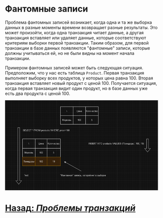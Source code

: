 # Фантомные записи

Проблема фантомных записей возникает, когда одна и та же выборка данных в разные моменты времени возвращает разные
результаты. Это может произойти, когда одна транзакция читает данные, а другая транзакция вставляет или удаляет данные,
которые соответствуют критериям выборки первой транзакции. Таким образом, для первой транзакции в базе данных появляются
"фантомные" записи, которые должны учитываться ей, но не были видны на момент начала транзакции.

Примером фантомных записей может быть следующая ситуация. Предположим, что у нас есть таблица `Product`. Первая
транзакция выполняет выборку всех продуктов, у которых цена равна 100. Вторая транзакция вставляет новый продукт с ценой 100. 
Получается ситуация, когда первая транзакция видит один продукт, но в базе данных уже есть два продукта с ценой 100.

![phantom reads](../../../../src/transactions/phantom-reads.png)

# [**Назад**: *Проблемы транзакций*](../transaction-problems.md)